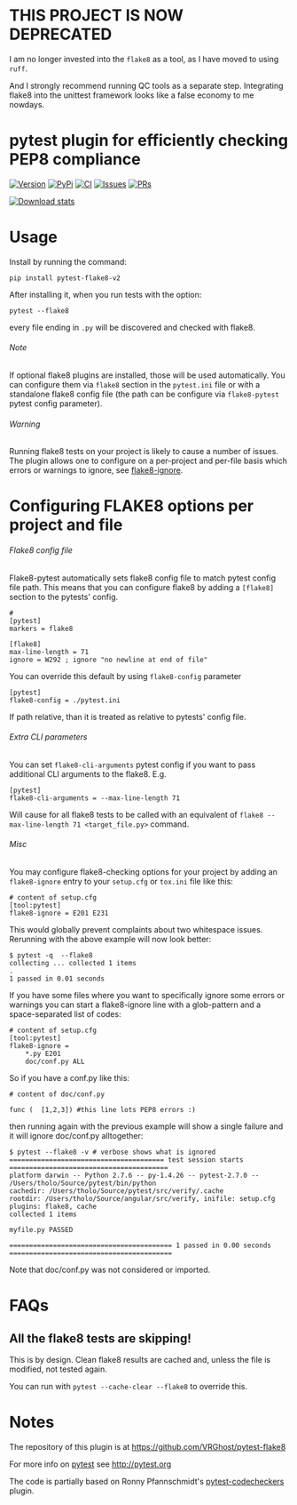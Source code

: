 # THIS PROJECT IS NOW DEPRECATED

I am no longer invested into the `flake8` as a tool, as I have moved to using `ruff`.

And I strongly recommend running QC tools as a separate step. Integrating flake8 into the unittest framework looks like a false economy to me nowdays.

pytest plugin for efficiently checking PEP8 compliance
===============

[![Version](https://img.shields.io/pypi/v/pytest-flake8-v2.svg)](https://pypi.python.org/pypi/pytest-flake8-v2)
[![PyPi](https://img.shields.io/pypi/status/pytest-flake8-v2.svg)](https://pypi.python.org/pypi/pytest-flake8-v2)
[![CI](https://github.com/VRGhost/pytest-flake8/actions/workflows/main.yml/badge.svg)](https://github.com/VRGhost/pytest-flake8/actions/workflows/main.yml)
[![Issues](https://img.shields.io/github/issues/VRGhost/pytest-flake8.svg)](https://github.com/VRGhost/pytest-flake8/issues)
[![PRs](https://img.shields.io/github/issues-pr/VRGhost/pytest-flake8.svg)](https://github.com/VRGhost/pytest-flake8/pulls)


[![Download stats](https://pepy.tech/badge/pytest-flake8-v2/week)](https://pepy.tech/project/pytest-flake8-v2)

Usage
=====

Install by running the command:

    pip install pytest-flake8-v2

After installing it, when you run tests with the option:

    pytest --flake8

every file ending in `.py` will be discovered and checked with flake8.

###### Note

If optional flake8 plugins are installed, those will be used
automatically. You can configure them via `flake8` section in the `pytest.ini` file
or with a standalone flake8 config file (the path can be configure via `flake8-pytest` pytest config parameter).


###### Warning


Running flake8 tests on your project is likely to cause a number of
issues. The plugin allows one to configure on a per-project and per-file
basis which errors or warnings to ignore, see
[flake8-ignore](#flake8-ignore).


Configuring FLAKE8 options per project and file
===============================================

###### Flake8 config file

Flake8-pytest automatically sets flake8 config file to match pytest config file path.
This means that you can configure flake8 by adding a `[flake8]` section to the pytests' config.

    #
    [pytest]
    markers = flake8

    [flake8]
    max-line-length = 71
    ignore = W292 ; ignore "no newline at end of file"

You can override this default by using `flake8-config` parameter

    [pytest]
    flake8-config = ./pytest.ini

If path relative, than it is treated as relative to pytests' config file.

###### Extra CLI parameters

You can set `flake8-cli-arguments` pytest config if you want to pass additional CLI arguments to the flake8.
E.g.

    [pytest]
    flake8-cli-arguments = --max-line-length 71

Will cause for all flake8 tests to be called with an equivalent of `flake8 --max-line-length 71 <target_file.py>` command.

###### Misc

You may configure flake8-checking options for your project by adding an
`flake8-ignore` entry to your `setup.cfg` or `tox.ini` file like this:

    # content of setup.cfg
    [tool:pytest]
    flake8-ignore = E201 E231

This would globally prevent complaints about two whitespace issues.
Rerunning with the above example will now look better:

    $ pytest -q  --flake8
    collecting ... collected 1 items
    .
    1 passed in 0.01 seconds

If you have some files where you want to specifically ignore some errors
or warnings you can start a flake8-ignore line with a glob-pattern and a
space-separated list of codes:

    # content of setup.cfg
    [tool:pytest]
    flake8-ignore = 
        *.py E201
        doc/conf.py ALL

So if you have a conf.py like this:

    # content of doc/conf.py

    func (  [1,2,3]) #this line lots PEP8 errors :)

then running again with the previous example will show a single failure
and it will ignore doc/conf.py alltogether:

    $ pytest --flake8 -v # verbose shows what is ignored
    ======================================= test session starts ========================================
    platform darwin -- Python 2.7.6 -- py-1.4.26 -- pytest-2.7.0 -- /Users/tholo/Source/pytest/bin/python
    cachedir: /Users/tholo/Source/pytest/src/verify/.cache
    rootdir: /Users/tholo/Source/angular/src/verify, inifile: setup.cfg
    plugins: flake8, cache
    collected 1 items

    myfile.py PASSED

    ========================================= 1 passed in 0.00 seconds =========================================

Note that doc/conf.py was not considered or imported.

FAQs
====

All the flake8 tests are skipping!
----------------------------------

This is by design. Clean flake8 results are cached and, unless the file
is modified, not tested again.

You can run with `pytest --cache-clear --flake8` to override this.

Notes
=====

The repository of this plugin is at
<https://github.com/VRGhost/pytest-flake8>

For more info on [pytest](http://pytest.org) see <http://pytest.org>

The code is partially based on Ronny Pfannschmidt\'s
[pytest-codecheckers](https://pypi.python.org/pypi/pytest-codecheckers)
plugin.
